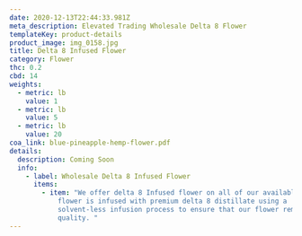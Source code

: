 ```yaml
---
date: 2020-12-13T22:44:33.981Z
meta_description: Elevated Trading Wholesale Delta 8 Flower
templateKey: product-details
product_image: img_0158.jpg
title: Delta 8 Infused Flower
category: Flower
thc: 0.2
cbd: 14
weights:
  - metric: lb
    value: 1
  - metric: lb
    value: 5
  - metric: lb
    value: 20
coa_link: blue-pineapple-hemp-flower.pdf
details:
  description: Coming Soon
  info:
    - label: Wholesale Delta 8 Infused Flower
      items:
        - item: "We offer delta 8 Infused flower on all of our available strains. The
            flower is infused with premium delta 8 distillate using a
            solvent-less infusion process to ensure that our flower remains top
            quality. "
---
```

